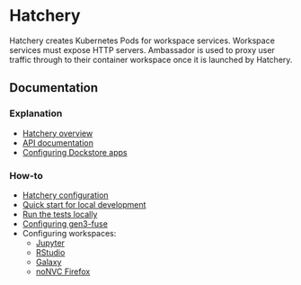 # Hatchery

Hatchery creates Kubernetes Pods for workspace services. Workspace services must expose HTTP servers. Ambassador is used to proxy user traffic through to their container workspace once it is launched by Hatchery.

## Documentation

### Explanation
* [Hatchery overview](doc/explanation/hatcheryOverview.md)
* [API documentation](doc/explanation/hatcheryApi.md)
* [Configuring Dockstore apps](doc/explanation/dockstore.md)

### How-to
* [Hatchery configuration](doc/howto/configuration.md)
* [Quick start for local development](doc/howto/quick_start.md)
* [Run the tests locally](doc/howto/devTest.md)
* [Configuring gen3-fuse](doc/howto/fuseSidecar.md)
* Configuring workspaces:
    * [Jupyter](doc/howto/jupyterNotebook.md)
    * [RStudio](doc/howto/rStudio.md)
    * [Galaxy](doc/howto/galaxy.md)
    * [noNVC Firefox](doc/howto/noVNCFirefox.md)
